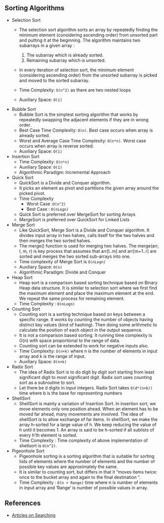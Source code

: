 ## Sorting Algorithms

- Selection Sort
   - The selection sort algorithm sorts an array by repeatedly finding the minimum element (considering ascending order) from unsorted part and putting it at the beginning. The algorithm maintains two subarrays in a given array : 
        1) The subarray which is already sorted.
        2) Remaining subarray which is unsorted.

  - In every iteration of selection sort, the minimum element (considering ascending order) from the unsorted subarray is picked and moved to the sorted subarray.
  - Time Complexity: `O(n^2)` as there are two nested loops
  - Auxiliary Space: `O(1)`
- Bubble Sort
  - Bubble Sort is the simplest sorting algorithm that works by repeatedly swapping the adjacent elements if they are in wrong order.
  - Best Case Time Complexity: `O(n)`. Best case occurs when array is already sorted.
  - Worst and Average Case Time Complexity: `O(n*n)`. Worst case occurs when array is reverse sorted.
  - Auxiliary Space: `O(1)`
- Insertion Sort
  - Time Complexity: `O(n*n)`
  - Auxiliary Space: `O(1)`
  - Algorithmic Paradigm: Incremental Approach
- Quick Sort
   - QuickSort is a Divide and Conquer algorithm. 
   - It picks an element as pivot and partitions the given array around the picked pivot.
   - Time Complexity
      - Worst Case :`O(n^2)`
      - Best Case : `O(nLogn)`
   - Quick Sort is preferred over MergeSort for sorting Arrays
   - MergeSort is preferred over QuickSort for Linked Lists
- Merge Sort
  - Like QuickSort, Merge Sort is a Divide and Conquer algorithm. It divides input array in two halves, calls itself for the two halves and then merges the two sorted halves.
  - The merge() function is used for merging two halves. The merge(arr, l, m, r) is key process that assumes that arr[l..m] and arr[m+1..r] are sorted and merges the two sorted sub-arrays into one.
  - Time complexity of Merge Sort is `O(nLogn)`
  - Auxiliary Space: `O(n)`
  - Algorithmic Paradigm: Divide and Conquer
- Heap Sort
  - Heap sort is a comparison based sorting technique based on Binary Heap data structure. It is similar to selection sort where we first find the maximum element and place the maximum element at the end. We repeat the same process for remaining element.
  - Time Complexity : `O(nLogn)`
- Counting Sort
  - Counting sort is a sorting technique based on keys between a specific range. It works by counting the number of objects having distinct key values (kind of hashing). Then doing some arithmetic to calculate the position of each object in the output sequence.
  -  It is not a comparison based sorting. It running time complexity is O(n) with space proportional to the range of data.
  -  Counting sort can be extended to work for negative inputs also.
  - Time Complexity: `O(n+k)` where n is the number of elements in input array and k is the range of input.
  - Auxiliary Space: `O(n+k)`
- Radix Sort
  - The idea of Radix Sort is to do digit by digit sort starting from least significant digit to most significant digit. Radix sort uses counting sort as a subroutine to sort.
  - Let there be d digits in input integers. Radix Sort takes `O(d*(n+b))` time where b is the base for representing numbers
- ShellSort
  - ShellSort is mainly a variation of Insertion Sort. In insertion sort, we move elements only one position ahead. When an element has to be moved far ahead, many movements are involved. The idea of shellSort is to allow exchange of far items. In shellSort, we make the array h-sorted for a large value of h. We keep reducing the value of h until it becomes 1. An array is said to be h-sorted if all sublists of every h’th element is sorted.
  - Time Complexity : Time complexity of above implementation of shellsort is `O(n^2)`.
- Pigeonhole Sort
  - Pigeonhole sorting is a sorting algorithm that is suitable for sorting lists of elements where the number of elements and the number of possible key values are approximately the same.
  - It is similar to counting sort, but differs in that it “moves items twice: once to the bucket array and again to the final destination “.
  - Time Complexity : `O(n + Range)` time where n is number of elements in input array and ‘Range’ is number of possible values in array.

## References

- [Articles on Searching](http://www.geeksforgeeks.org/sorting-algorithms/)
